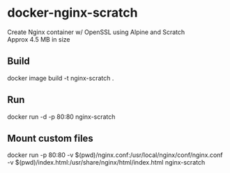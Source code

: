 # docker-nginx-scratch
Create Nginx container w/ OpenSSL using Alpine and Scratch</br>
Approx 4.5 MB in size

## Build
docker image  build -t nginx-scratch .

## Run
docker run -d -p 80:80 nginx-scratch

## Mount custom files
docker run -p 80:80 -v $(pwd)/nginx.conf:/usr/local/nginx/conf/nginx.conf -v $(pwd)/index.html:/usr/share/nginx/html/index.html nginx-scratch
